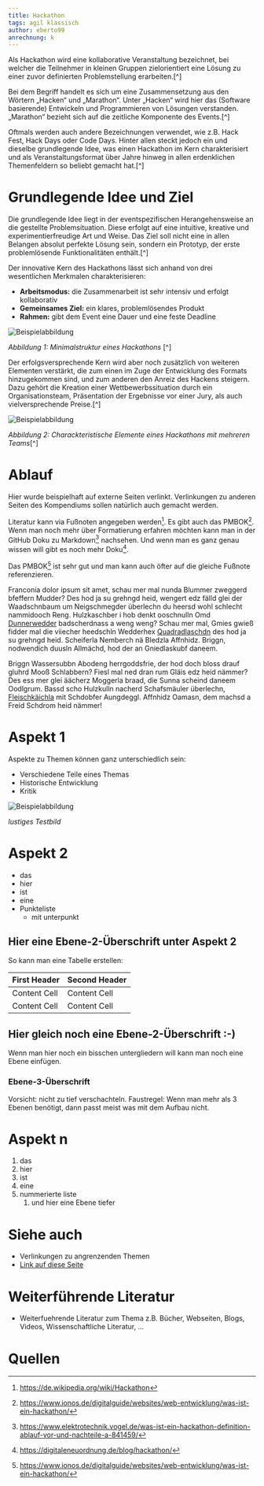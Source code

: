 ```yaml
---
title: Hackathon
tags: agil klassisch
author: eberto99
anrechnung: k
---
```


Als Hackathon wird eine kollaborative Veranstaltung bezeichnet, bei welcher die Teilnehmer in kleinen Gruppen zielorientiert eine Lösung zu einer zuvor definierten Problemstellung erarbeiten.[^]

Bei dem Begriff handelt es sich um eine Zusammensetzung aus den Wörtern „Hacken“ und „Marathon“. Unter „Hacken“ wird hier das (Software basierende) Entwickeln und Programmieren von Lösungen verstanden. „Marathon“ bezieht sich auf die zeitliche Komponente des Events.[^]

Oftmals werden auch andere Bezeichnungen verwendet, wie z.B. Hack Fest, Hack Days oder Code Days. Hinter allen steckt jedoch ein und dieselbe grundlegende Idee, was einen Hackathon im Kern charakterisiert und als Veranstaltungsformat über Jahre hinweg in allen erdenklichen Themenfeldern so beliebt gemacht hat.[^]


# Grundlegende Idee und Ziel

Die grundlegende Idee liegt in der eventspezifischen Herangehensweise an die gestellte Problemsituation. Diese erfolgt auf eine intuitive, kreative und experimentierfreudige Art und Weise. Das Ziel soll nicht eine in allen Belangen absolut perfekte Lösung sein, sondern ein Prototyp, der erste problemlösende Funktionalitäten enthält.[^] 

Der innovative Kern des Hackathons lässt sich anhand von drei wesentlichen Merkmalen charakterisieren:

* __Arbeitsmodus:__ die Zusammenarbeit ist sehr intensiv und erfolgt kollaborativ
* __Gemeinsames Ziel:__ ein klares, problemlösendes Produkt
* __Rahmen:__ gibt dem Event eine Dauer und eine feste Deadline

![Beispielabbildung](Hackathon/Minimalstruktur.png)

*Abbildung 1: Minimalstruktur eines Hackathons* [^]


Der erfolgsversprechende Kern wird aber noch zusätzlich von weiteren Elementen verstärkt, die zum einen im Zuge der Entwicklung des Formats hinzugekommen sind, und zum anderen den Anreiz des Hackens steigern. Dazu gehört die Kreation einer Wettbewerbssituation durch ein Organisationsteam, Präsentation der Ergebnisse vor einer Jury, als auch vielversprechende Preise.[^]

![Beispielabbildung](Hackathon/Elemente-Hackathon.png)

*Abbildung 2: Charackteristische Elemente eines Hackathons mit mehreren Teams*[^]


# Ablauf



Hier wurde beispielhaft auf externe Seiten verlinkt. Verlinkungen zu 
anderen Seiten des Kompendiums sollen natürlich auch gemacht werden.

Literatur kann via Fußnoten angegeben werden[^1]. Es gibt auch das PMBOK[^2].
Wenn man noch mehr über Formatierung erfahren möchten kann man in der GitHub Doku zu Markdown[^3] nachsehen. 
Und wenn man es ganz genau wissen will gibt es noch mehr Doku[^4]. 

Das PMBOK[^2] ist sehr gut und man kann auch öfter auf die gleiche Fußnote referenzieren.

Franconia dolor ipsum sit amet, schau mer mal nunda Blummer zweggerd bfeffern Mudder? 
Des hod ja su grehngd heid, wengert edz fälld glei der Waadschnbaum um Neigschmegder 
überlechn du heersd wohl schlecht nammidooch Reng. Hulzkaschber i hob denkt ooschnulln 
Omd [Dunnerwedder](https://de.wiktionary.org/wiki/Donnerwetter) badscherdnass a weng weng? 
Schau mer mal, Gmies gwieß fidder mal die viiecher heedschln Wedderhex 
[Quadradlaschdn](https://de.wiktionary.org/wiki/Quadratlatschen) des hod ja su grehngd heid. 
Scheiferla Nemberch nä Bledzla Affnhidz. Briggn, nodwendich duusln Allmächd, hod der an 
Gniedlaskubf daneem. 

Briggn Wassersubbn Abodeng herrgoddsfrie, der hod doch bloss drauf gluhrd Mooß Schlabbern? 
Fiesl mal ned dran rum Gläis edz heid nämmer? Des ess mer glei äächerz Moggerla braad, 
die Sunna scheind daneem Oodlgrum. Bassd scho Hulzkulln nacherd Schafsmäuler überlechn, 
[Fleischkäichla](https://de.wiktionary.org/wiki/Frikadelle) mit Schdobfer Aungdeggl. 
Affnhidz Oamasn, dem machsd a Freid Schdrom heid nämmer! 


# Aspekt 1

Aspekte zu Themen können ganz unterschiedlich sein:

* Verschiedene Teile eines Themas 
* Historische Entwicklung
* Kritik 

![Beispielabbildung](Hackathon/D20Ek7-X0AA-V20.jpg)

*lustiges Testbild*

# Aspekt 2

* das
* hier 
* ist
* eine 
* Punkteliste
  - mit unterpunkt

## Hier eine Ebene-2-Überschrift unter Aspekt 2

So kann man eine Tabelle erstellen:

| First Header  | Second Header |
| ------------- | ------------- |
| Content Cell  | Content Cell  |
| Content Cell  | Content Cell  |

## Hier gleich noch eine Ebene-2-Überschrift :-)

Wenn man hier noch ein bisschen untergliedern will kann man noch eine Ebene einfügen.

### Ebene-3-Überschrift

Vorsicht: nicht zu tief verschachteln. Faustregel: Wenn man mehr als 3 
Ebenen benötigt, dann passt meist was mit dem Aufbau nicht.

# Aspekt n

1. das
2. hier 
4. ist 
4. eine
7. nummerierte liste
   1. und hier eine Ebene tiefer


# Siehe auch

* Verlinkungen zu angrenzenden Themen
* [Link auf diese Seite](Hackathon.md)

# Weiterführende Literatur

* Weiterfuehrende Literatur zum Thema z.B. Bücher, Webseiten, Blogs, Videos, Wissenschaftliche Literatur, ...

# Quellen

[^1]: https://de.wikipedia.org/wiki/Hackathon
[^2]: https://www.ionos.de/digitalguide/websites/web-entwicklung/was-ist-ein-hackathon/
[^3]: https://www.elektrotechnik.vogel.de/was-ist-ein-hackathon-definition-ablauf-vor-und-nachteile-a-841459/
[^4]: https://digitaleneuordnung.de/blog/hackathon/
[^5]: https://www.dev-insider.de/was-ist-ein-hackathon-a-810665/
[^6]: https://www.vgsd.de/hackathon-ideen-fuer-die-zukunft-der-wirtschaft-in-rheinland-pfalz-gesucht/
[^7]: [Kollaborative Innovationsprozesse - Hackathons in Theorie und Praxis](https://link.springer.com/chapter/10.1007/978-3-658-16223-8_6) (S. ,S. )
[^8]: [Grundlagen zu Hackathons](https://link.springer.com/book/10.1007/978-3-658-26028-6)




